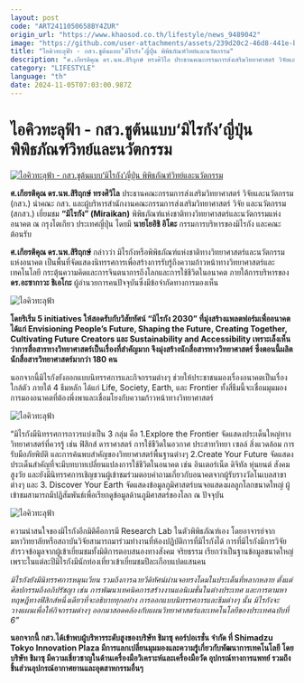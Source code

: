```yaml
---
layout: post
code: "ART2411050658BY4ZUR"
origin_url: "https://www.khaosod.co.th/lifestyle/news_9489042"
image: "https://github.com/user-attachments/assets/239d20c2-46d8-441e-bcb8-52bcb9d87502"
title: "ไอคิวทะลุฟ้า - กสว.ชูต้นแบบ‘มิไรกัง’ญี่ปุ่น พิพิธภัณฑ์วิทย์และนวัตกรรม"
description: "ศ.เกียรติคุณ ดร.นพ.สิริฤกษ์ ทรงศิวิไล ประธานคณะกรรมการส่งเสริมวิทยาศาสตร์ วิจัยและนวัตกรรม (กสว.) นำคณะ กสว. และผู้บริหารสำนักงานคณะกรรมการ"
category: "LIFESTYLE"
language: "th"
date: 2024-11-05T07:03:00.987Z
---
```


# ไอคิวทะลุฟ้า - กสว.ชูต้นแบบ‘มิไรกัง’ญี่ปุ่น พิพิธภัณฑ์วิทย์และนวัตกรรม

[![ไอคิวทะลุฟ้า - กสว.ชูต้นแบบ‘มิไรกัง’ญี่ปุ่น พิพิธภัณฑ์วิทย์และนวัตกรรม](https://www.khaosod.co.th/wpapp/uploads/2024/11/4-4.jpg "ไอคิวทะลุฟ้า - กสว.ชูต้นแบบ‘มิไรกัง’ญี่ปุ่น พิพิธภัณฑ์วิทย์และนวัตกรรม")](https://www.khaosod.co.th/wpapp/uploads/2024/11/4-4.jpg)

**ศ.เกียรติคุณ ดร.นพ.สิริฤกษ์ ทรงศิวิไล** ประธานคณะกรรมการส่งเสริมวิทยาศาสตร์ วิจัยและนวัตกรรม (กสว.) นำคณะ กสว. และผู้บริหารสำนักงานคณะกรรมการส่งเสริมวิทยาศาสตร์ วิจัย และนวัตกรรม (สกสว.) เยี่ยมชม **“มิไรกัง” (Miraikan)** พิพิธภัณฑ์แห่งชาติทางวิทยาศาสตร์และนวัตกรรมแห่งอนาคต ณ กรุงโตเกียว ประเทศญี่ปุ่น โดยมี **นายโยอิชิ อิโตะ** กรรมการบริหารของมิไรกัง และคณะต้อนรับ

**ศ.เกียรติคุณ ดร.นพ.สิริฤกษ์** กล่าวว่า มิไรกังหรือพิพิธภัณฑ์แห่งชาติทางวิทยาศาสตร์และนวัตกรรมแห่งอนาคต เป็นพื้นที่จัดแสดงนิทรรศการเพื่อสร้างการรับรู้ถึงความก้าวหน้าทางวิทยาศาสตร์และเทคโนโลยี กระตุ้นความคิดและการจินตนาการถึงโลกและการใช้ชีวิตในอนาคต ภายใต้การบริหารของ **ดร.อะซากาวะ ชิเอโกะ** ผู้อำนวยการคนปัจจุบันซึ่งมีข้อจำกัดทางการมองเห็น

![ไอคิวทะลุฟ้า](https://www.khaosod.co.th/wpapp/uploads/2024/11/01-4-696x465.jpg)

**โดยริเริ่ม 5 initiatives ให้สอดรับกับวิสัยทัศน์ “มิไรกัง 2030” ที่มุ่งสร้างแพลตฟอร์มเพื่ออนาคต ได้แก่ Envisioning People’s Future, Shaping the Future, Creating Together, Cultivating Future Creators และ Sustainability and Accessibility เพราะเล็งเห็นว่าการสื่อสารทางวิทยาศาสตร์เป็นเรื่องที่สำคัญมาก จึงมุ่งสร้างนักสื่อสารทางวิทยาศาสตร์ ซึ่งตอนนี้ผลิตนักสื่อสารวิทยาศาสตร์มากว่า 180 คน**

นอกจากนี้มิไรกังยังออกแบบนิทรรศการและกิจกรรมต่างๆ ช่วยให้ประชาชนมองเรื่องอนาคตเป็นเรื่องใกล้ตัว ภายใต้ 4 ธีมหลัก ได้แก่ Life, Society, Earth, และ Frontier ทั้งสี่ธีมนี้จะเชื่อมมุมมองการมองอนาคตที่ต้องพึ่งพาและเชื่อมโยงกับความก้าวหน้าทางวิทยาศาสตร์

![ไอคิวทะลุฟ้า](https://www.khaosod.co.th/wpapp/uploads/2024/11/02-2-696x392.jpg)

“มิไรกังมีนิทรรศการถาวรแบ่งเป็น 3 กลุ่ม คือ 1.Explore the Frontier จัดแสดงประเด็นใหญ่ทางวิทยาศาสตร์ที่ควรรู้ เช่น ฟิสิกส์ ดาราศาสตร์ การใช้ชีวิตในอวกาศ ประสาทวิทยา เซลล์ สิ่งแวดล้อม การรับมือภัยพิบัติ และการค้นพบสำคัญของวิทยาศาสตร์พื้นฐานต่างๆ 2.Create Your Future จัดแสดงประเด็นสำคัญที่จะมีบทบาทเปลี่ยนแปลงการใช้ชีวิตในอนาคต เช่น อินเตอร์เน็ต ดิจิทัล หุ่นยนต์ สังคมสูงวัย และยังมีนิทรรศการเชิญชวนผู้เข้าชมร่วมตอบคำถามเกี่ยวกับอนาคตจากผู้รับรางวัลโนเบลสาขาต่างๆ และ 3. Discover Your Earth จัดแสดงข้อมูลภูมิศาสตร์บนจอแสดงผลลูกโลกขนาดใหญ่ ผู้เข้าชมสามารถมีปฏิสัมพันธ์เพื่อเรียกดูข้อมูลด้านภูมิศาสตร์ของโลก ณ ปัจจุบัน

![ไอคิวทะลุฟ้า](https://www.khaosod.co.th/wpapp/uploads/2024/11/03-1-696x391.jpg)

ความน่าสนใจของมิไรกังอีกมิติคือการมี Research Lab ในตัวพิพิธภัณฑ์เอง โดยอาจารย์จากมหาวิทยาลัยหรือสถาบันวิจัยสามารถมาร่วมทำงานที่ห้องปฏิบัติการที่มิไรกังได้ การที่มิไรกังมีการวิจัยสำรวจข้อมูลจากผู้เข้าเยี่ยมชมทั้งมิติการตอบสนองทางสังคม จริยธรรม เรียกว่าเป็นฐานข้อมูลขนาดใหญ่เพราะในแต่ละปีมิไรกังมีนักท่องเที่ยวเข้าเยี่ยมชมปีละเกือบแปดแสนคน

_มิไรกังยังมีนิทรรศการหมุนเวียน รวมถึงการฉายวีดิทัศน์ผ่านจอทรงโดมในประเด็นที่หลากหลาย ตั้งแต่ศิลปกรรมถึงอภิปรัชญา เช่น การพัฒนาเทคนิคการสร้างงานแอนิเมชั่นในต่างประเทศ และการตามหาทฤษฎีทางฟิสิกส์หนึ่งเดียวที่จะอธิบายทุกอย่าง การออกแบบนิทรรศการและธีมต่างๆ นั้น มิไรกังจะวางแผนเพื่อให้กิจกรรมต่างๆ ออกมาสอดคล้องกับแผนวิทยาศาสตร์และเทคโนโลยีของประเทศฉบับที่ 6”_

**นอกจากนี้ กสว.ได้เข้าพบผู้บริหารระดับสูงของบริษัท ชิมาซุ คอร์ปอเรชั่น จำกัด ที่ Shimadzu Tokyo Innovation Plaza มีการแลกเปลี่ยนมุมมองและความรู้เกี่ยวกับพัฒนาการเทคโนโลยี โดยบริษัท ชิมาซุ มีความเชี่ยวชาญในด้านเครื่องมือวิเคราะห์และเครื่องมือวัด อุปกรณ์ทางการแพทย์ รวมถึงชิ้นส่วนอุปกรณ์อากาศยานและอุตสาหกรรมอื่นๆ**